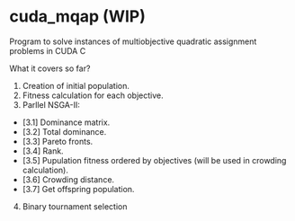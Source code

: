 # cuda_mqap (WIP)
Program to solve instances of multiobjective quadratic assignment problems in CUDA C

What it covers so far?

1. Creation of initial population.
2. Fitness calculation for each objective.
3. Parllel NSGA-II:
  - [3.1] Dominance matrix.
  - [3.2] Total dominance.
  - [3.3] Pareto fronts.
  - [3.4] Rank.
  - [3.5] Pupulation fitness ordered by objectives (will be used in crowding calculation).
  - [3.6] Crowding distance.
  - [3.7] Get offspring population.
 4. Binary tournament selection
